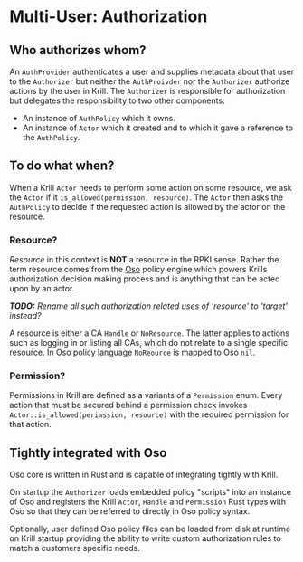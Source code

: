 # Multi-User: Authorization

## Who authorizes whom?

An `AuthProvider` authenticates a user and supplies metadata about that user to the `Authorizer` but neither the
`AuthProivder` nor the `Authorizer` authorize actions by the user in Krill. The `Authorizer` is responsible for
authorization but delegates the responsibility to two other components:

  - An instance of `AuthPolicy` which it owns.
  - An instance of `Actor` which it created and to which it gave a reference to the `AuthPolicy`.

## To do what when?

When a Krill `Actor` needs to perform some action on some resource, we ask the `Actor` if it
`is_allowed(permission, resource)`. The `Actor` then asks the `AuthPolicy` to decide if the requested action is allowed
by the actor on the resource.

### Resource?

*Resource* in this context is **NOT** a resource in the RPKI sense. Rather the term resource comes from the
[Oso](http://www.osohq.com/) policy engine which powers Krills authorization decision making process and is anything
that can be acted upon by an actor.

_**TODO:** Rename all such authorization related uses of 'resource' to 'target' instead?_

A resource is either a CA `Handle` or `NoResource`. The latter applies to actions such as logging in or listing all CAs,
which do not relate to a single specific resource. In Oso policy language `NoReource` is mapped to Oso `nil`.

### Permission?

Permissions in Krill are defined as a variants of a `Permission` enum. Every action that must be secured behind a
permission check invokes `Actor::is_allowed(perimssion, resource)` with the required permission for that action.

## Tightly integrated with Oso

Oso core is written in Rust and is capable of integrating tightly with Krill.

On startup the `Authorizer` loads embedded policy "scripts" into an instance of Oso and registers the Krill `Actor`,
`Handle` and `Permission` Rust types with Oso so that they can be referred to directly in Oso policy syntax.

Optionally, user defined Oso policy files can be loaded from disk at runtime on Krill startup providing the ability to
write custom authorization rules to match a customers specific needs.
